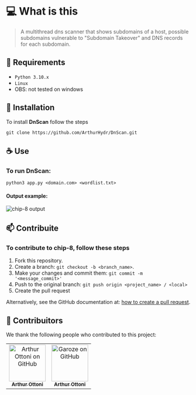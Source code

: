 # 💻 What is this

> A multithread dns scanner that shows subdomains of a host, possible subdomains vulnerable to "Subdomain Takeover" and DNS records for each subdomain.

## 📃 Requirements

- `Python 3.10.x`
- `Linux`
- OBS: not tested on windows

## 🚀 Installation

To install **DnScan** follow the steps

```
git clone https://github.com/ArthurHydr/DnScan.git
```

## ☕ Use

### To run DnScan:

```
python3 app.py <domain.com> <wordlist.txt>
```

#### Output example:

<img src="https://i.imgur.com/uKBnDL4.png" alt="chip-8 output">

## 📫 Contribuite

### To contribute to chip-8, follow these steps

1. Fork this repository.
2. Create a branch: `git checkout -b <branch_name>`.
3. Make your changes and commit them: `git commit -m '<message_commit>'`
4. Push to the original branch: `git push origin <project_name> / <local>`
5. Create the pull request

Alternatively, see the GitHub documentation at: [how to create a pull request](https://help.github.com/en/github/collaborating-with-issues-and-pull-requests/creating-a-pull-request).

## 🤝 Contribuitors

We thank the following people who contributed to this project:

<table>
  <tr>
    <td align="center">
      <a href="https://github.com/ArthurHydr">
        <img src="https://avatars3.githubusercontent.com/u/61481946" width="100px;" alt="Arthur Ottoni on GitHub"/><br>
        <sub>
          <b>Arthur Ottoni</b>
        </sub>
      </a>
    </td>
     <td align="center">
      <a href="https://github.com/Garoze">
        <img src="https://avatars.githubusercontent.com/u/63270057" width="100px;" alt="Garoze on GitHub"/><br>
        <sub>
          <b>Arthur Ottoni</b>
        </sub>
      </a>
    </td>
  </tr>
</table>
